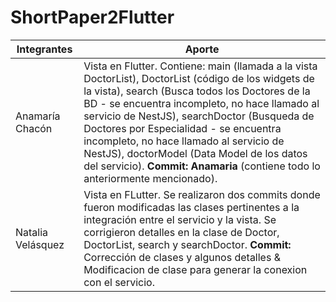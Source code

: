 # ShortPaper2Flutter

| Integrantes | Aporte |
| --- | --- |
| Anamaría Chacón | Vista en Flutter. Contiene: main (llamada a la vista DoctorList), DoctorList (código de los widgets de la vista), search (Busca todos los Doctores de la BD  - se encuentra incompleto, no hace llamado al servicio de NestJS), searchDoctor (Busqueda de Doctores por Especialidad - se encuentra incompleto, no hace llamado al servicio de NestJS), doctorModel (Data Model de los datos del servicio). **Commit: Anamaria** (contiene todo lo anteriormente mencionado).|
| Natalia Velásquez | Vista en FLutter. Se realizaron dos commits donde fueron modificadas las clases pertinentes a la integración entre el servicio y la vista. Se corrigieron detalles en la clase de Doctor, DoctorList, search y searchDoctor. **Commit:** Corrección de clases y algunos detalles & Modificacion de clase para generar la conexion con el servicio. |
